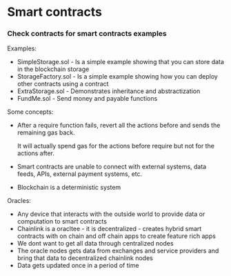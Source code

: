 # Smart contracts

### Check contracts for smart contracts examples

Examples:
 - SimpleStorage.sol - Is a simple example showing that you can store data in the blockchain storage
 - StorageFactory.sol - Is a simple example showing how you can deploy other contracts using a contract
 - ExtraStorage.sol - Demonstrates inheritance and abstractization
 - FundMe.sol - Send money and payable functions


Some concepts:
- After a require function fails, revert all the actions before and sends the remaining gas back.
  
  It will actually spend gas for the actions before require but not for the actions after.
- Smart contracts are unable to connect with external systems, data feeds, APIs, external payment systems, etc.
- Blockchain is a deterministic system

Oracles:
- Any device that interacts with the outside world to provide data or computation to smart contracts
- Chainlink is a oracltee - it is decentralized - creates hybrid smart contracts with on chain and off chain apps to create feature rich apps
- We dont want to get all data through centralized nodes
- The oracle nodes gets data from exchanges and service providers and bring that data to decentralized chainlink nodes
- Data gets updated once in a period of time